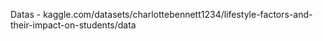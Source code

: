 Datas -  kaggle.com/datasets/charlottebennett1234/lifestyle-factors-and-their-impact-on-students/data
